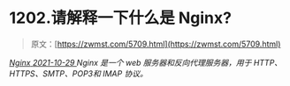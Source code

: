 <!--yml
category: 未分类
date: 0001-01-01 00:00:00
-->

# 1202.请解释一下什么是 Nginx?

> 原文：[https://zwmst.com/5709.html](https://zwmst.com/5709.html)

   [ *Nginx* ](https://zwmst.com/nginx)*[ <time datetime="2021-10-30T03:19:48+08:00"> 2021-10-29 </time> ](https://zwmst.com/5709.html)  Nginx 是一个 web 服务器和反向代理服务器，用于 HTTP、HTTPS、SMTP、POP3和 IMAP 协议。*